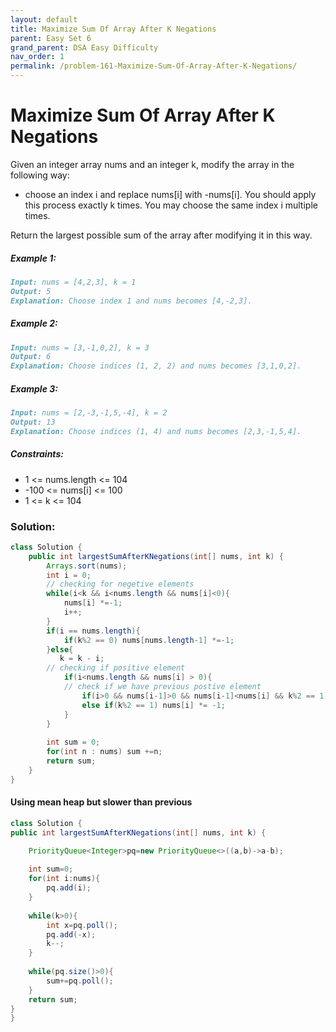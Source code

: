 ```yaml
---
layout: default
title: Maximize Sum Of Array After K Negations
parent: Easy Set 6
grand_parent: DSA Easy Difficulty
nav_order: 1
permalink: /problem-161-Maximize-Sum-Of-Array-After-K-Negations/
---
```

# Maximize Sum Of Array After K Negations

Given an integer array nums and an integer k, modify the array in the following way:

* choose an index i and replace nums[i] with -nums[i].
You should apply this process exactly k times. You may choose the same index i multiple times.

Return the largest possible sum of the array after modifying it in this way.

##### Example 1:
```markdown
Input: nums = [4,2,3], k = 1
Output: 5
Explanation: Choose index 1 and nums becomes [4,-2,3].
```
##### Example 2:
```markdown
Input: nums = [3,-1,0,2], k = 3
Output: 6
Explanation: Choose indices (1, 2, 2) and nums becomes [3,1,0,2].
```
##### Example 3:
```markdown
Input: nums = [2,-3,-1,5,-4], k = 2
Output: 13
Explanation: Choose indices (1, 4) and nums becomes [2,3,-1,5,4].
```
##### Constraints:
* 1 <= nums.length <= 104
* -100 <= nums[i] <= 100
* 1 <= k <= 104

### Solution:
```java
class Solution {
    public int largestSumAfterKNegations(int[] nums, int k) {
        Arrays.sort(nums);
        int i = 0;
        // checking for negetive elements
        while(i<k && i<nums.length && nums[i]<0){
            nums[i] *=-1;
            i++;
        }
        if(i == nums.length){
            if(k%2 == 0) nums[nums.length-1] *=-1;
        }else{
           k = k - i;
        // checking if positive element 
            if(i<nums.length && nums[i] > 0){
            // check if we have previous postive element
                if(i>0 && nums[i-1]>0 && nums[i-1]<nums[i] && k%2 == 1) nums[i-1] *= -1;
                else if(k%2 == 1) nums[i] *= -1;
            } 
        }                                   
        
        int sum = 0;
        for(int n : nums) sum +=n; 
        return sum;
    }
}
```
#### Using mean heap but slower than previous
```java
class Solution {
public int largestSumAfterKNegations(int[] nums, int k) {

    PriorityQueue<Integer>pq=new PriorityQueue<>((a,b)->a-b);
    
    int sum=0;
    for(int i:nums){
        pq.add(i);
    }
    
    while(k>0){
        int x=pq.poll();
        pq.add(-x);
        k--;
    }
    
    while(pq.size()>0){
        sum+=pq.poll();
    }
    return sum;
}
}

```

